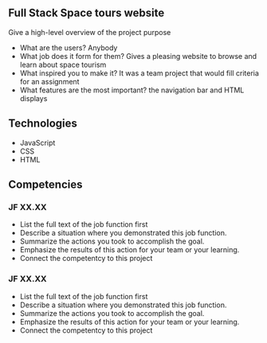 ## Full Stack Space tours website
Give a high-level overview of the project purpose
- What are the users?
  Anybody
- What job does it form for them?
  Gives a pleasing website to browse and learn about space tourism
- What inspired you to make it?
It was a team project that would fill criteria for an assignment
- What features are the most important?
  the navigation bar and HTML displays


## Technologies
- JavaScript
- CSS
- HTML

## Competencies
### JF XX.XX
- List the full text of the job function first
- Describe a situation where you demonstrated  this job function.
- Summarize the actions you took to accomplish the goal. 
- Emphasize the results of this action for your team or your learning. 
- Connect the competentcy to this project

### JF XX.XX
- List the full text of the job function first
- Describe a situation where you demonstrated  this job function.
- Summarize the actions you took to accomplish the goal. 
- Emphasize the results of this action for your team or your learning. 
- Connect the competentcy to this project
